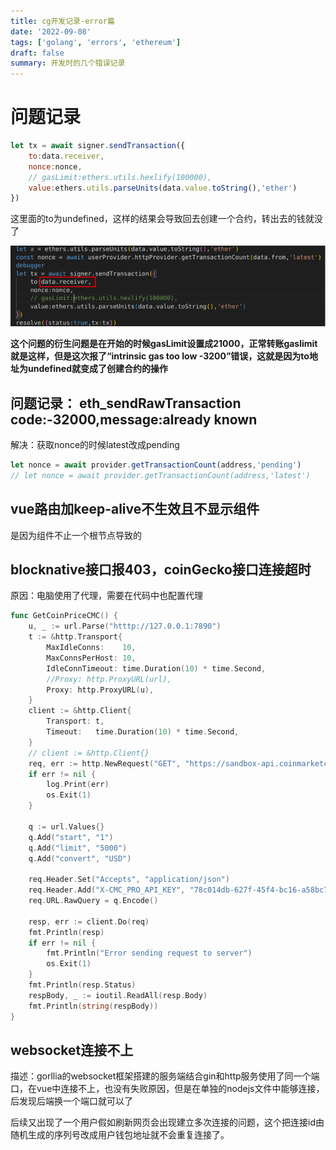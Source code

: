```yaml
---
title: cg开发记录-error篇
date: '2022-09-08'
tags: ['golang', 'errors', 'ethereum']
draft: false
summary: 开发时的几个错误记录
---
```

# 问题记录

```js
let tx = await signer.sendTransaction({
    to:data.receiver,
    nonce:nonce,
    // gasLimit:ethers.utils.hexlify(100000),
    value:ethers.utils.parseUnits(data.value.toString(),'ether')
})
```

这里面的to为undefined，这样的结果会导致回去创建一个合约，转出去的钱就没了

![image-20230125180213960](https://raw.githubusercontent.com/selfmakeit/resource/main/image-20230125180213960.png)

**这个问题的衍生问题是在开始的时候gasLimit设置成21000，正常转账gaslimit就是这样，但是这次报了“intrinsic gas too low -3200”错误，这就是因为to地址为undefined就变成了创建合约的操作**

## 问题记录： eth_sendRawTransaction code:-32000,message:already known

解决：获取nonce的时候latest改成pending

```js
let nonce = await provider.getTransactionCount(address,'pending')
// let nonce = await provider.getTransactionCount(address,'latest')
```

## vue路由加keep-alive不生效且不显示组件

是因为组件不止一个根节点导致的

## blocknative接口报403，coinGecko接口连接超时

原因：电脑使用了代理，需要在代码中也配置代理

```go
func GetCoinPriceCMC() {
	u, _ := url.Parse("htttp://127.0.0.1:7890")
	t := &http.Transport{
		MaxIdleConns:    10,
		MaxConnsPerHost: 10,
		IdleConnTimeout: time.Duration(10) * time.Second,
		//Proxy: http.ProxyURL(url),
		Proxy: http.ProxyURL(u),
	}
	client := &http.Client{
		Transport: t,
		Timeout:   time.Duration(10) * time.Second,
	}
	// client := &http.Client{}
	req, err := http.NewRequest("GET", "https://sandbox-api.coinmarketcap.com/v1/cryptocurrency/listings/latest", nil)
	if err != nil {
		log.Print(err)
		os.Exit(1)
	}

	q := url.Values{}
	q.Add("start", "1")
	q.Add("limit", "5000")
	q.Add("convert", "USD")

	req.Header.Set("Accepts", "application/json")
	req.Header.Add("X-CMC_PRO_API_KEY", "78c014db-627f-45f4-bc16-a58bc7715439")
	req.URL.RawQuery = q.Encode()

	resp, err := client.Do(req)
	fmt.Println(resp)
	if err != nil {
		fmt.Println("Error sending request to server")
		os.Exit(1)
	}
	fmt.Println(resp.Status)
	respBody, _ := ioutil.ReadAll(resp.Body)
	fmt.Println(string(respBody))
}

```

## websocket连接不上

描述：gorllia的websocket框架搭建的服务端结合gin和http服务使用了同一个端口，在vue中连接不上，也没有失败原因，但是在单独的nodejs文件中能够连接，后发现后端换一个端口就可以了

后续又出现了一个用户假如刷新网页会出现建立多次连接的问题，这个把连接id由随机生成的序列号改成用户钱包地址就不会重复连接了。
